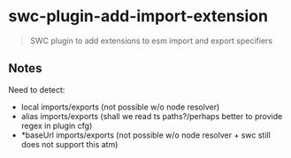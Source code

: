 # swc-plugin-add-import-extension

> SWC plugin to add extensions to esm import and export specifiers

## Notes

Need to detect:
- local imports/exports (not possible w/o node resolver)
- alias imports/exports (shall we read ts paths?/perhaps better to provide regex in plugin cfg)
- *baseUrl imports/exports (not possible w/o node resolver + swc still does not support this atm)